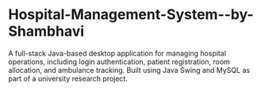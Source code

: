 # Hospital-Management-System--by-Shambhavi
A full-stack Java-based desktop application for managing hospital operations, including login authentication, patient registration, room allocation, and ambulance tracking. Built using Java Swing and MySQL as part of a university research project.
